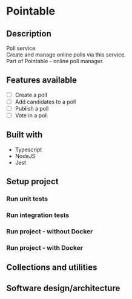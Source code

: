 # Pointable

## Description
Poll service\
Create and manage online polls via this service.\
Part of Pointable - online poll manager.

## Features available
- [ ] Create a poll
- [ ] Add candidates to a poll
- [ ] Publish a poll
- [ ] Vote in a poll

## Built with
- Typescript
- NodeJS
- Jest

## Setup project

### Run unit tests

### Run integration tests

### Run project - without Docker

### Run project - with Docker

## Collections and utilities

## Software design/architecture